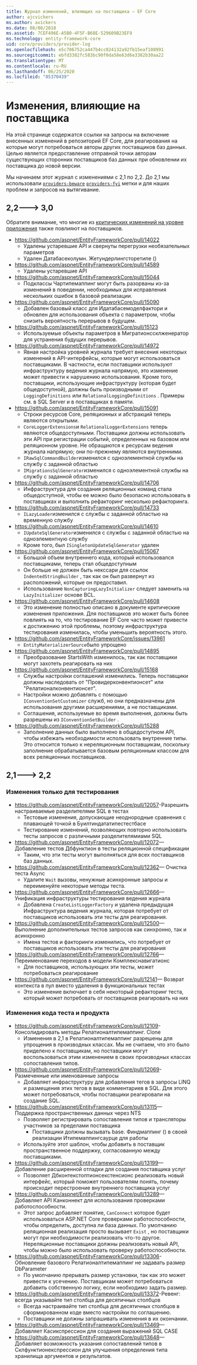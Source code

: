 ```yaml
---
title: Журнал изменений, влияющих на поставщика — EF Core
author: ajcvickers
ms.author: avickers
ms.date: 08/08/2018
ms.assetid: 7CEF496E-A5B0-4F5F-B68E-529609B23EF9
ms.technology: entity-framework-core
uid: core/providers/provider-log
ms.openlocfilehash: e5c706752ca447b4cc024132a92fb15eaf108991
ms.sourcegitcommit: ebfd3382fc583bc90f0da58e63d6e3382b30aa22
ms.translationtype: MT
ms.contentlocale: ru-RU
ms.lasthandoff: 06/25/2020
ms.locfileid: "85370439"
---
```

# <a name="provider-impacting-changes"></a>Изменения, влияющие на поставщика

На этой странице содержатся ссылки на запросы на включение внесенных изменений в репозиторий EF Core, для реагирования на которые могут потребоваться авторы других поставщиков баз данных. Целью является предоставление отправной точки авторам существующих сторонних поставщиков баз данных при обновлении их поставщика до новой версии.

Мы начинаем этот журнал с изменениями с 2,1 по 2,2. До 2,1 мы использовали [`providers-beware`](https://github.com/aspnet/EntityFrameworkCore/labels/providers-beware) [`providers-fyi`](https://github.com/aspnet/EntityFrameworkCore/labels/providers-fyi) метки и для наших проблем и запросов на вытягивание.

## <a name="22-----30"></a>2,2---> 3,0

Обратите внимание, что многие из [критических изменений на уровне приложения](xref:core/what-is-new/ef-core-3.0/breaking-changes) также повлияют на поставщиков.

* <https://github.com/aspnet/EntityFrameworkCore/pull/14022>
  * Удалены устаревшие API и свернуты перегрузки необязательных параметров
  * Удален Датабасеколумн. Жетундерлингсторетипе ()
* <https://github.com/aspnet/EntityFrameworkCore/pull/14589>
  * Удалены устаревшие API
* <https://github.com/aspnet/EntityFrameworkCore/pull/15044>
  * Подклассы Чартипемаппинг могут быть разорваны из-за изменений в поведении, необходимых для исправления нескольких ошибок в базовой реализации.
* <https://github.com/aspnet/EntityFrameworkCore/pull/15090>
  * Добавлен базовый класс для Идатабасемоделфактори и обновлен для использования объекта с параметром, чтобы снизить вероятность перерывов в будущем.
* <https://github.com/aspnet/EntityFrameworkCore/pull/15123>
  * Используемые объекты параметров в Мигратионссклженератор для устранения будущих перерывов.
* <https://github.com/aspnet/EntityFrameworkCore/pull/14972>
  * Явная настройка уровней журнала требует внесения некоторых изменений в API-интерфейсы, которые могут использоваться поставщиками. В частности, если поставщики используют инфраструктуру ведения журнала напрямую, это изменение может привести к нарушению использования. Кроме того, поставщики, использующие инфраструктуру (которая будет общедоступной), должны быть производными от `LoggingDefinitions` или `RelationalLoggingDefinitions` . Примеры см. в SQL Server и в поставщиках в памяти.
* <https://github.com/aspnet/EntityFrameworkCore/pull/15091>
  * Строки ресурсов Core, реляционных и абстракций теперь являются открытыми.
  * `CoreLoggerExtensions`и `RelationalLoggerExtensions` теперь являются общедоступными. Поставщики должны использовать эти API при регистрации событий, определенных на базовом или реляционном уровне. Не обращаются к ресурсам ведения журнала напрямую; они по-прежнему являются внутренними.
  * `IRawSqlCommandBuilder`изменился с одноэлементной службы на службу с заданной областью
  * `IMigrationsSqlGenerator`изменился с одноэлементной службы на службу с заданной областью
* <https://github.com/aspnet/EntityFrameworkCore/pull/14706>
  * Инфраструктура для создания реляционных команд стала общедоступной, чтобы ее можно было безопасно использовать в поставщиках и выполнить рефакторинг несколько рефакторинга.
* <https://github.com/aspnet/EntityFrameworkCore/pull/14733>
  * `ILazyLoader`изменился с службы с заданной областью на временную службу
* <https://github.com/aspnet/EntityFrameworkCore/pull/14610>
  * `IUpdateSqlGenerator`изменился с службы с заданной областью на одноэлементную службу
  * Кроме того, был `ISingletonUpdateSqlGenerator` удален
* <https://github.com/aspnet/EntityFrameworkCore/pull/15067>
  * Большой объем внутреннего кода, который использовался поставщиками, теперь стал общедоступным
  * Он больше не должен быть некссари для ссылок `IndentedStringBuilder` , так как он был развернут из расположений, которые он предоставил.
  * Использование `NonCapturingLazyInitializer` следует заменить на `LazyInitializer` основе BCL.
* <https://github.com/aspnet/EntityFrameworkCore/pull/14608>
  * Это изменение полностью описано в документе критические изменения приложения. Для поставщиков это может быть более повлиять на то, что тестирование EF Core часто может привести к достижению этой проблемы, поэтому инфраструктура тестирования изменилась, чтобы уменьшить вероятность этого.
* <https://github.com/aspnet/EntityFrameworkCore/issues/13961>
  * `EntityMaterializerSource`было упрощено
* <https://github.com/aspnet/EntityFrameworkCore/pull/14895>
  * Преобразование StartsWith изменилось, так как поставщики могут захотеть реагировать на них
* <https://github.com/aspnet/EntityFrameworkCore/pull/15168>
  * Службы настройки соглашений изменились. Теперь поставщики должны наследовать от "Провидерконвентионсет" или "Релатионалконвентионсет".
  * Настройки можно добавлять с помощью `IConventionSetCustomizer` служб, но они предназначены для использования другими расширениями, а не поставщиками.
  * Соглашения, используемые во время выполнения, должны быть разрешены из `IConventionSetBuilder` .
* <https://github.com/aspnet/EntityFrameworkCore/pull/15288>
  * Заполнение данных было выполнено в общедоступном API, чтобы избежать необходимости использовать внутренние типы. Это относится только к нереляционным поставщикам, поскольку заполнение обрабатывается базовым реляционным классом для всех реляционных поставщиков.

## <a name="21-----22"></a>2,1---> 2,2

### <a name="test-only-changes"></a>Изменения только для тестирования

* <https://github.com/aspnet/EntityFrameworkCore/pull/12057>-Разрешить настраиваемые разделителями SQL в тестах
  * Тестовые изменения, допускающие неоднородные сравнения с плавающей точкой в Буилтиндататипестестбасе
  * Тестирование изменений, позволяющих повторно использовать тесты запросов с различными разделителямиами SQL
* <https://github.com/aspnet/EntityFrameworkCore/pull/12072>— Добавление тестов Дбфунктион в тесты реляционной спецификации
  * Таким, что эти тесты могут выполняться для всех поставщиков баз данных.
* <https://github.com/aspnet/EntityFrameworkCore/pull/12362>— Очистка теста Async
  * Удалите `Wait` вызовы, ненужные асинхронные запросы и переименуйте некоторые методы теста.
* <https://github.com/aspnet/EntityFrameworkCore/pull/12666>— Унификация инфраструктуры тестирования ведения журнала
  * Добавлена `CreateListLoggerFactory` и удалена предыдущая Инфраструктура ведения журнала, которая потребует от поставщиков использовать эти тесты для реагирования.
* <https://github.com/aspnet/EntityFrameworkCore/pull/12500>— Выполнение дополнительных тестов запросов как синхронно, так и асинхронно
  * Имена тестов и факторинги изменились, что потребует от поставщиков использовать эти тесты для реагирования
* <https://github.com/aspnet/EntityFrameworkCore/pull/12766>— Переименование переходов в модели Комплекснавигатионс
  * Для поставщиков, использующих эти тесты, может потребоваться реагирование
* <https://github.com/aspnet/EntityFrameworkCore/pull/12141>— Возврат контекста в пул вместо удаления в функциональных тестах
  * Это изменение включает в себя некоторый рефакторинг теста, который может потребовать от поставщиков реагировать на них

### <a name="test-and-product-code-changes"></a>Изменения кода теста и продукта

* <https://github.com/aspnet/EntityFrameworkCore/pull/12109>-Консолидировать методы Релатионалтипемаппинг. Clone
  * Изменения в 2,1 в Релатионалтипемаппинг разрешены для упрощения в производных классах. Мы не считаем, что это было приделено к поставщикам, но поставщики могут воспользоваться этим изменением в своих производных классах сопоставления типов.
* <https://github.com/aspnet/EntityFrameworkCore/pull/12069>-Размеченные или именованные запросы
  * Добавляет инфраструктуру для добавления тегов в запросы LINQ и размещения этих тегов в виде комментариев в SQL. Для этого может потребоваться, чтобы поставщики реагировали на создание SQL.
* <https://github.com/aspnet/EntityFrameworkCore/pull/13115>— Поддержка пространственных данных через NTS
  * Позволяет регистрировать сопоставления типов и трансляторы участников за пределами поставщика
    * Поставщики должны вызывать base. Финдмаппинг () в своей реализации Итипемаппингсаурце для работы
  * Используйте этот шаблон, чтобы добавить в поставщик пространственное поддержку, согласованную между поставщиками.
* <https://github.com/aspnet/EntityFrameworkCore/pull/13199>— Добавление расширенной отладки для создания поставщика услуг
  * Позволяет Дбконтекстоптионсекстенсионс реализовать новый интерфейс, который поможет пользователям понять, почему происходит перестроение внутреннего поставщика услуг
* <https://github.com/aspnet/EntityFrameworkCore/pull/13289>— Добавляет API Канконнект для использования проверками работоспособности.
  * Этот запрос добавляет понятие, `CanConnect` которое будет использоваться ASP.NET Core проверками работоспособности, чтобы определить, доступна ли база данных. По умолчанию реляционная реализация просто вызывает `Exist` , но поставщики могут при необходимости реализовать что-то другое. Нереляционные поставщики должны реализовать новый API, чтобы можно было использовать проверку работоспособности.
* <https://github.com/aspnet/EntityFrameworkCore/pull/13306>-Обновление базового Релатионалтипемаппинг не задавать размер DbParameter
  * По умолчанию прерывать размер установки, так как это может привести к усечению. Поставщикам может потребоваться добавить собственную логику, если необходимо задать размер.
* <https://github.com/aspnet/EntityFrameworkCore/pull/13372>-Ревенг: всегда указывайте тип столбца для десятичных столбцов
  * Всегда настраивайте тип столбца для десятичных столбцов в сформированном коде вместо настройки по соглашению.
  * Поставщики не должны запрашивать изменения в их окончании.
* <https://github.com/aspnet/EntityFrameworkCore/pull/13469>— Добавляет Касикспрессион для создания выражений SQL CASE
* <https://github.com/aspnet/EntityFrameworkCore/pull/13648>— Добавляет возможность указания сопоставлений типов в Склфунктионекспрессион для улучшения определения типа хранилища аргументов и результатов.
